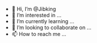 - 👋 Hi, I’m @Jibking
- 👀 I’m interested in ...
- 🌱 I’m currently learning ...
- 💞️ I’m looking to collaborate on ...
- 📫 How to reach me ...

<!---
Jibking/Jibking is a ✨ special ✨ repository because its `README.md` (this file) appears on your GitHub profile.
You can click the Preview link to take a look at your changes.
--->
